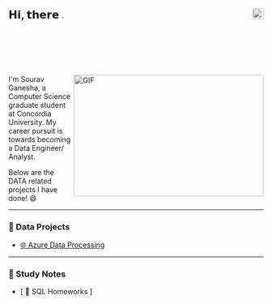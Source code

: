 ## 𝗛𝗶, 𝘁𝗵𝗲𝗿𝗲 <img src="https://media.giphy.com/media/hvRJCLFzcasrR4ia7z/giphy.gif" width="2.5%"/> [<img align="right" src="https://upload.wikimedia.org/wikipedia/commons/c/ca/LinkedIn_logo_initials.png" width="22px"/>](https://www.linkedin.com/in/souravganesh/)


<img align="right" alt="GIF" src="https://github.com/abhisheknaiidu/abhisheknaiidu/blob/master/code.gif?raw=true" width="375" height="240"/>

I'm Sourav Ganesha, a Computer Science graduate student at Concordia University. My career pursuit is towards becoming a Data Engineer/ Analyst.

Below are the DATA related projects I have done! 😄

---
                                                                                                                                          
### 📇 Data Projects
                                                                                                                                          
- [ 🌐 Azure Data Processing ](https://github.com/SouravGanesh/Azure_DE_Proj)                                                                         
                                                                                                
---                                                                                                                        

### 📝 Study Notes

- [ 📔 SQL Homeworks ]
